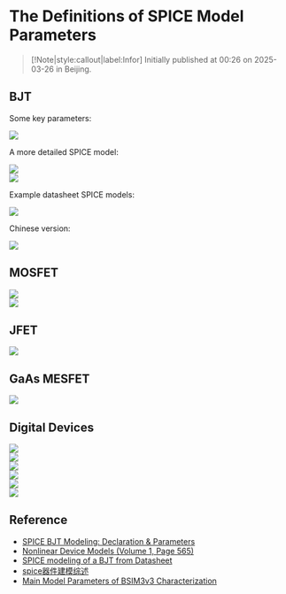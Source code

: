 # The Definitions of SPICE Model Parameters

> [!Note|style:callout|label:Infor]
Initially published at 00:26 on 2025-03-26 in Beijing.

## BJT 

Some key parameters:
<div class="center"><img src="https://imagebank-0.oss-cn-beijing.aliyuncs.com/VS-PicGo/2025-03-26-00-32-44_The Definitions of SPICE Model Parameters.png"/></div>

A more detailed SPICE model:
<div class="center"><img src="https://imagebank-0.oss-cn-beijing.aliyuncs.com/VS-PicGo/2025-03-26-00-33-35_The Definitions of SPICE Model Parameters.png"/></div>
<div class="center"><img src="https://imagebank-0.oss-cn-beijing.aliyuncs.com/VS-PicGo/2025-03-26-00-33-45_The Definitions of SPICE Model Parameters.png"/></div>

Example datasheet SPICE models:
<div class="center"><img src="https://imagebank-0.oss-cn-beijing.aliyuncs.com/VS-PicGo/2025-03-26-00-33-59_The Definitions of SPICE Model Parameters.png"/></div>


Chinese version:
<div class="center"><img src="https://imagebank-0.oss-cn-beijing.aliyuncs.com/VS-PicGo/2025-03-26-00-27-03_The Definitions of SPICE Model Parameters.png"/></div>

## MOSFET

<div class="center"><img src="https://imagebank-0.oss-cn-beijing.aliyuncs.com/VS-PicGo/2025-04-07-18-20-51_The Definitions of SPICE Model Parameters.png"/></div>
<div class="center"><img src="https://imagebank-0.oss-cn-beijing.aliyuncs.com/VS-PicGo/2025-03-26-00-27-39_The Definitions of SPICE Model Parameters.png"/></div>

## JFET

<div class="center"><img src="https://imagebank-0.oss-cn-beijing.aliyuncs.com/VS-PicGo/2025-03-26-00-27-52_The Definitions of SPICE Model Parameters.png"/></div>

## GaAs MESFET

<div class="center"><img src="https://imagebank-0.oss-cn-beijing.aliyuncs.com/VS-PicGo/2025-03-26-00-28-05_The Definitions of SPICE Model Parameters.png"/></div>

## Digital Devices

<div class="center"><img src="https://imagebank-0.oss-cn-beijing.aliyuncs.com/VS-PicGo/2025-03-26-00-28-46_The Definitions of SPICE Model Parameters.png"/></div>
<div class="center"><img src="https://imagebank-0.oss-cn-beijing.aliyuncs.com/VS-PicGo/2025-03-26-00-28-53_The Definitions of SPICE Model Parameters.png"/></div>
<div class="center"><img src="https://imagebank-0.oss-cn-beijing.aliyuncs.com/VS-PicGo/2025-03-26-00-29-05_The Definitions of SPICE Model Parameters.png"/></div>
<div class="center"><img src="https://imagebank-0.oss-cn-beijing.aliyuncs.com/VS-PicGo/2025-03-26-00-29-17_The Definitions of SPICE Model Parameters.png"/></div>
<div class="center"><img src="https://imagebank-0.oss-cn-beijing.aliyuncs.com/VS-PicGo/2025-03-26-00-29-47_The Definitions of SPICE Model Parameters.png"/></div>
<div class="center"><img src="https://imagebank-0.oss-cn-beijing.aliyuncs.com/VS-PicGo/2025-03-26-00-29-59_The Definitions of SPICE Model Parameters.png"/></div>

## Reference

- [SPICE BJT Modeling: Declaration & Parameters](https://studylib.net/doc/27106177/modeling-bjts-in-multisim)
- [Nonlinear Device Models (Volume 1, Page 565)](https://people.ece.ubc.ca/robertor/Links_files/Files/ICCAP-2008-doc/pdf/icmdl.pdf)
- [SPICE modeling of a BJT from Datasheet](https://youspice.com/spice-modeling-of-a-bjt-from-datasheet/)
- [spice器件建模综述](https://blog.csdn.net/yesoili/article/details/84641670)
- [Main Model Parameters of BSIM3v3 Characterization](https://people.ece.ubc.ca/robertor/Links_files/Files/ICCAP-2008-doc/icmdl/icmdl05a8.html)


